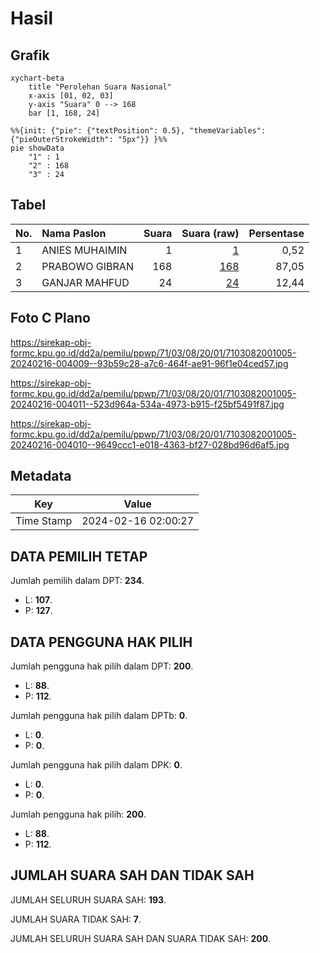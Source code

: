 # Hasil

## Grafik

```mermaid
xychart-beta
    title "Perolehan Suara Nasional"
    x-axis [01, 02, 03]
    y-axis "Suara" 0 --> 168
    bar [1, 168, 24]
```

```mermaid
%%{init: {"pie": {"textPosition": 0.5}, "themeVariables": {"pieOuterStrokeWidth": "5px"}} }%%
pie showData
    "1" : 1
    "2" : 168
    "3" : 24
```

## Tabel

| No. | Nama Paslon    | Suara | Suara (raw) | Persentase |
|:--- |:-------------- | -----:| -----------:| ----------:|
| 1   | ANIES MUHAIMIN | 1     | [1][p-1]    | 0,52       |
| 2   | PRABOWO GIBRAN | 168   | [168][p-2]  | 87,05      |
| 3   | GANJAR MAHFUD  | 24    | [24][p-3]   | 12,44      |


[p-1]: https://github.com/gigit-pemilu/pemilu-2024/blob/main/pilpres/hitung-suara/sub/71-sulawesi-utara/sub/03-kepulauan-sangihe/sub/08-tabukan-utara/sub/2001-kalasuge/sub/005-tps/sub/paslon-1.txt
[p-2]: https://github.com/gigit-pemilu/pemilu-2024/blob/main/pilpres/hitung-suara/sub/71-sulawesi-utara/sub/03-kepulauan-sangihe/sub/08-tabukan-utara/sub/2001-kalasuge/sub/005-tps/sub/paslon-2.txt
[p-3]: https://github.com/gigit-pemilu/pemilu-2024/blob/main/pilpres/hitung-suara/sub/71-sulawesi-utara/sub/03-kepulauan-sangihe/sub/08-tabukan-utara/sub/2001-kalasuge/sub/005-tps/sub/paslon-3.txt

## Foto C Plano

https://sirekap-obj-formc.kpu.go.id/dd2a/pemilu/ppwp/71/03/08/20/01/7103082001005-20240216-004009--93b59c28-a7c6-464f-ae91-96f1e04ced57.jpg

https://sirekap-obj-formc.kpu.go.id/dd2a/pemilu/ppwp/71/03/08/20/01/7103082001005-20240216-004011--523d964a-534a-4973-b915-f25bf5491f87.jpg

https://sirekap-obj-formc.kpu.go.id/dd2a/pemilu/ppwp/71/03/08/20/01/7103082001005-20240216-004010--9649ccc1-e018-4363-bf27-028bd96d6af5.jpg


## Metadata

| Key        | Value               |
| ---------- | ------------------- |
| Time Stamp | 2024-02-16 02:00:27 |


## DATA PEMILIH TETAP

Jumlah pemilih dalam DPT: **234**.
 * L: **107**.
 * P: **127**.

## DATA PENGGUNA HAK PILIH

Jumlah pengguna hak pilih dalam DPT: **200**.
 * L: **88**.
 * P: **112**.

Jumlah pengguna hak pilih dalam DPTb: **0**.
 * L: **0**.
 * P: **0**.

Jumlah pengguna hak pilih dalam DPK: **0**.
 * L: **0**.
 * P: **0**.

Jumlah pengguna hak pilih: **200**.
 * L: **88**.
 * P: **112**.

## JUMLAH SUARA SAH DAN TIDAK SAH

JUMLAH SELURUH SUARA SAH: **193**.

JUMLAH SUARA TIDAK SAH: **7**.

JUMLAH SELURUH SUARA SAH DAN SUARA TIDAK SAH: **200**.


